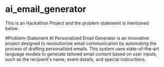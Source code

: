 # ai_email_generator

This is an Hackathon Project and the problem statement is mentioned below.

#Problem-Statement
AI Personalized Email Generator is an innovative project designed to revolutionize email communication by automating the process of drafting personalized emails. This system uses state-of-the-art language models to generate tailored email content based on user inputs, such as the recipient's name, event details, and special instructions.
